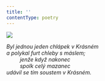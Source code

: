 ```yaml
---
title: ''
contentType: poetry
---
```


<section>

![](../Images/009.jpg)

_Byl jednou jeden chlápek v Krásném  
a polykal furt chleby s máslem;  
         jenže když nakonec  
         spolk celý mazanec  
udávil se tím soustem v Krásném._

</section>
